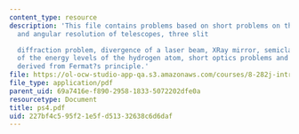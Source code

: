 ```yaml
---
content_type: resource
description: 'This file contains problems based on short problems on the sensitivity
  and angular resolution of telescopes, three slit

  diffraction problem, divergence of a laser beam, XRay mirror, semiclassical derivation
  of the energy levels of the hydrogen atom, short optics problems and Snell?s law
  derived from Fermat?s principle.'
file: https://ol-ocw-studio-app-qa.s3.amazonaws.com/courses/8-282j-introduction-to-astronomy-spring-2006/227bf4c595f21e5fd51332638c6d6daf_ps4.pdf
file_type: application/pdf
parent_uid: 69a7416e-f890-2958-1833-5072202dfe0a
resourcetype: Document
title: ps4.pdf
uid: 227bf4c5-95f2-1e5f-d513-32638c6d6daf
---
```

